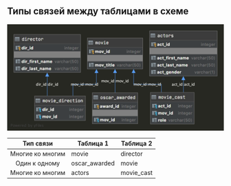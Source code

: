 ## Типы связей между таблицами в схеме

![](../img/cinema_schema_diagram.png)

|    Тип связи     | Таблица 1     | Таблица 2  |
|:----------------:|---------------|------------|
| Многие ко многим | movie         | director   |
|  Один к одному   | oscar_awarded | movie      |
| Многие ко многим | actors        | movie_cast |

